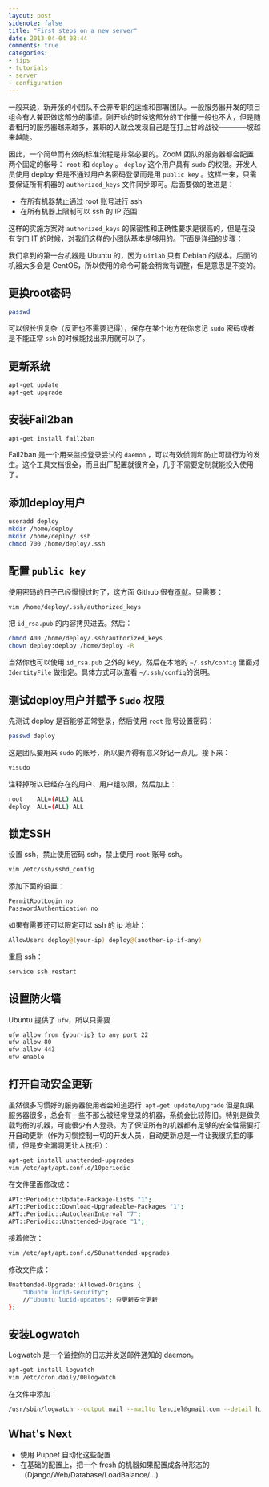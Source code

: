 ```yaml
---
layout: post
sidenote: false
title: "First steps on a new server"
date: 2013-04-04 08:44
comments: true
categories:
- tips
- tutorials
- server
- configuration
---
```


一般来说，新开张的小团队不会养专职的运维和部署团队。一般服务器开发的项目组会有人兼职做这部分的事情。刚开始的时候这部分的工作量一般也不大，但是随着租用的服务器越来越多，兼职的人就会发现自己是在打上甘岭战役————坡越来越陡。

因此，一个简单而有效的标准流程是非常必要的。ZooM 团队的服务器都会配置两个固定的帐号： ``root`` 和 ``deploy`` 。 ``deploy``  这个用户具有 ``sudo`` 的权限。开发人员使用 deploy 但是不通过用户名密码登录而是用 ``public key`` 。这样一来，只需要保证所有机器的 ``authorized_keys`` 文件同步即可。后面要做的改进是：

* 在所有机器禁止通过 root 账号进行 ssh
* 在所有机器上限制可以 ssh 的 IP 范围

这样的实施方案对 ``authorized_keys`` 的保密性和正确性要求是很高的，但是在没有专门 IT 的时候，对我们这样的小团队基本是够用的。下面是详细的步骤：

我们拿到的第一台机器是 Ubuntu 的，因为 ``Gitlab`` 只有 Debian 的版本。后面的机器大多会是 CentOS，所以使用的命令可能会稍微有调整，但是意思是不变的。

更换root密码
------------

```bash
passwd
```

可以很长很复杂（反正也不需要记得），保存在某个地方在你忘记 ``sudo`` 密码或者是不能正常 ``ssh`` 的时候能找出来用就可以了。

更新系统
--------

```bash
apt-get update
apt-get upgrade
```

安装Fail2ban
------------

```bash
apt-get install fail2ban
```

Fail2ban 是一个用来监控登录尝试的 ``daemon`` ，可以有效侦测和防止可疑行为的发生。这个工具文档很全，而且出厂配置就很齐全，几乎不需要定制就能投入使用了。

添加deploy用户
-------------

```bash
useradd deploy
mkdir /home/deploy
mkdir /home/deploy/.ssh
chmod 700 /home/deploy/.ssh
```

配置 ``public key``
--------------------

使用密码的日子已经慢慢过时了，这方面 Github 很有[贡献](https://help.github.com/categories/56/articles)。只需要：

```bash
vim /home/deploy/.ssh/authorized_keys
```

把 ``id_rsa.pub`` 的内容拷贝进去。然后：

```bash
chmod 400 /home/deploy/.ssh/authorized_keys
chown deploy:deploy /home/deploy -R
```

当然你也可以使用 ``id_rsa.pub`` 之外的 key，然后在本地的 ``~/.ssh/config`` 里面对 ``IdentityFile`` 做指定。具体方式可以查看 ``~/.ssh/config``的说明。

测试deploy用户并赋予 ``Sudo`` 权限
----------------------------------

先测试 deploy 是否能够正常登录，然后使用 ``root`` 账号设置密码：

```bash
passwd deploy
```

这是团队要用来 ``sudo`` 的账号，所以要弄得有意义好记一点儿。接下来：

```bash
visudo
```

注释掉所以已经存在的用户、用户组权限，然后加上：

```bash
root    ALL=(ALL) ALL
deploy  ALL=(ALL) ALL
```

锁定SSH
-------

设置 ssh，禁止使用密码 ssh，禁止使用 ``root`` 账号 ssh。

```bash
vim /etc/ssh/sshd_config
```

添加下面的设置：

```bash
PermitRootLogin no
PasswordAuthentication no
```

如果有需要还可以限定可以 ssh 的 ip 地址：

```bash
AllowUsers deploy@(your-ip) deploy@(another-ip-if-any)
```
重启 ssh：

```bash
service ssh restart
```

设置防火墙
----------

Ubuntu 提供了 ``ufw``，所以只需要：

```bash
ufw allow from {your-ip} to any port 22
ufw allow 80
ufw allow 443
ufw enable
```

打开自动安全更新
--------------

虽然很多习惯好的服务器使用者会知道运行`` apt-get update/upgrade`` 但是如果服务器很多，总会有一些不那么被经常登录的机器，系统会比较陈旧。特别是做负载均衡的机器，可能很少有人登录。为了保证所有的机器都有足够的安全性需要打开自动更新（作为习惯控制一切的开发人员，自动更新总是一件让我很抗拒的事情，但是安全漏洞更让人抗拒）：

```bash
apt-get install unattended-upgrades
vim /etc/apt/apt.conf.d/10periodic
```

在文件里面修改成：

```bash
APT::Periodic::Update-Package-Lists "1";
APT::Periodic::Download-Upgradeable-Packages "1";
APT::Periodic::AutocleanInterval "7";
APT::Periodic::Unattended-Upgrade "1";
```

接着修改：

```bash
vim /etc/apt/apt.conf.d/50unattended-upgrades
```

修改文件成：

```bash
Unattended-Upgrade::Allowed-Origins {
    "Ubuntu lucid-security";
    //"Ubuntu lucid-updates"; 只更新安全更新
};
```

安装Logwatch
-------------

Logwatch 是一个监控你的日志并发送邮件通知的 daemon。

```bash
apt-get install logwatch
vim /etc/cron.daily/00logwatch
```

在文件中添加：

```bash
/usr/sbin/logwatch --output mail --mailto lenciel@gmail.com --detail high
```

What's Next
-------------

* 使用 Puppet 自动化这些配置
* 在基础的配置上，把一个 fresh 的机器如果配置成各种形态的（Django/Web/Database/LoadBalance/...)



